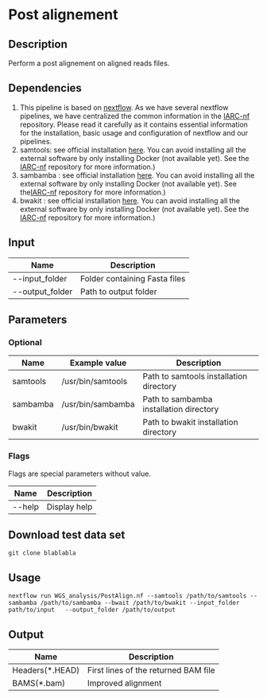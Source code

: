  # Post alignement # 

## Description ##

Perform a post alignement on aligned reads files.

## Dependencies ## 
1. This pipeline is based on [nextflow](https://www.nextflow.io). As we have several nextflow pipelines, we have centralized the common information in the [IARC-nf](https://github.com/IARCbioinfo/IARC-nf) repository. Please read it carefully as it contains essential information for the installation, basic usage and configuration of nextflow and our pipelines.
2. samtools: see official installation [here](http://www.htslib.org). You can avoid installing all the external software by only installing Docker (not available yet). See the [IARC-nf](https://github.com/IARCbioinfo/IARC-nf) repository for more information.)
3. sambamba : see official installation [here](http://lomereiter.github.io/sambamba/). You can avoid installing all the external software by only installing Docker (not available yet). See the[IARC-nf](https://github.com/IARCbioinfo/IARC-nf) repository for more information.)
4. bwakit : see official installation [here](https://github.com/lh3/bwa/tree/master/bwakit). You can avoid installing all the external software by only installing Docker (not available yet). See the [IARC-nf](https://github.com/IARCbioinfo/IARC-nf) repository for more information.)

## Input ##

**Name**         | **Description**
---------------  | ---------------
--input_folder   | Folder containing Fasta files
--output_folder  | Path to output folder

## Parameters ##

### Optional ###

**Name**          | **Example value** | **Description**
------------------| ------------------| ------------------
samtools          | /usr/bin/samtools | Path to samtools installation directory
sambamba          | /usr/bin/sambamba | Path to sambamba installation directory
bwakit            | /usr/bin/bwakit   | Path to bwakit installation directory

### Flags ###

Flags are special parameters without value.

**Name**      | **Description**
------------- | -------------
--help        | Display help

## Download test data set ###

`git clone blablabla`

## Usage ##

`nextflow run WGS_analysis/PostAlign.nf --samtools /path/to/samtools --sambamba /path/to/sambamba --bwait /path/to/bwakit --input_folder path/to/input   --output_folder /path/to/output `

## Output ## 

**Name**         | **Description**
---------------- | -------------
Headers(*.HEAD)  |  First lines of the returned BAM file
BAMS(*.bam)      |  Improved alignment 


